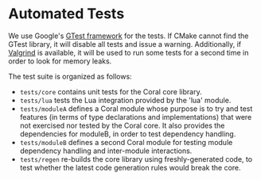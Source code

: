 Automated Tests
===============

We use Google's [GTest framework](http://code.google.com/p/googletest/) for the tests. If CMake cannot find the GTest library, it will disable all tests and issue a warning. Additionally, if [Valgrind](http://valgrind.org/) is available, it will be used to run some tests for a second time in order to look for memory leaks.

The test suite is organized as follows:

* `tests/core` contains unit tests for the Coral core library.
* `tests/lua` tests the Lua integration provided by the 'lua' module.
* `tests/moduleA` defines a Coral module whose purpose is to try and test features (in terms of type declarations and implementations) that were not exercised nor tested by the Coral core. It also provides the dependencies for moduleB, in order to test dependency handling.
* `tests/moduleB` defines a second Coral module for testing module dependency handling and inter-module interactions.
* `tests/regen` re-builds the core library using freshly-generated code, to test whether the latest code generation rules would break the core.
